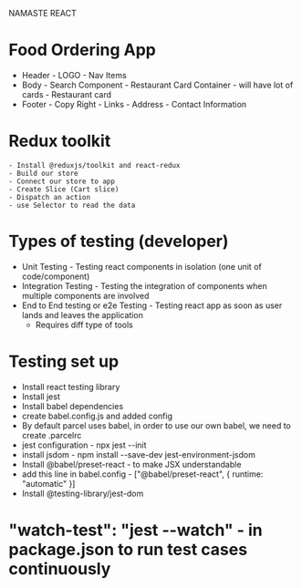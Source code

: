 NAMASTE REACT

# Food Ordering App

   - Header - LOGO - Nav Items
   - Body - Search Component - Restaurant Card Container - will have lot of cards - Restaurant card
   - Footer - Copy Right - Links - Address - Contact Information

# Redux toolkit

    - Install @reduxjs/toolkit and react-redux
    - Build our store
    - Connect our store to app
    - Create Slice (Cart slice)
    - Dispatch an action
    - use Selector to read the data

# Types of testing (developer)

- Unit Testing - Testing react components in isolation (one unit of code/component)
- Integration Testing - Testing the integration of components when multiple components are involved
- End to End testing or e2e Testing - Testing react app as soon as user lands and leaves the application
  - Requires diff type of tools

# Testing set up
   - Install react testing library
   - Install jest
   - Install babel dependencies
   - create babel.config.js and added config
   - By default parcel uses babel, in order to use our own babel, we need to create .parcelrc
   - jest configuration - npx jest --init
   - install jsdom - npm install --save-dev jest-environment-jsdom
   - Install @babel/preset-react - to make JSX understandable
   - add this line in babel.config - ["@babel/preset-react", { runtime: "automatic" }]
   - Install @testing-library/jest-dom

# "watch-test": "jest --watch" - in package.json to run test cases continuously
